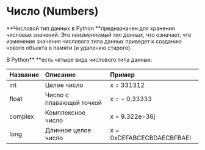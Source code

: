 # Число \(Numbers\)

**Числовой тип данных в Python **предназначен для хранения числовых значений. Это _неизменяемый тип данных_, что означает, что изменение значения числового типа данных приведет к созданию нового объекта в памяти \(и удалению старого\).

В Python** **есть четыре вида числового типа данных:

| Название | Описание | Пример |
| :--- | :--- | :--- |
| int | Целое число | x = 331312 |
| float | Число с плавающей точкой | x = - 0,33333 |
| complex | Комплексное число | x = 9.322e-36j |
| long | Длинное целое число | x = 0xDEFABCECBDAECBFBAEl |



